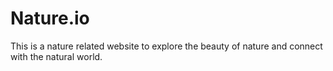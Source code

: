 # Nature.io
This is a nature related website to explore the beauty of nature and connect with the natural world.

